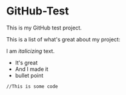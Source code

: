 # GitHub-Test

This is my GitHub test project.


This is a list of what's great about my project:

I am *italicizing* text.

* It's great
* And I made it
* bullet point

```
//This is some code
```

